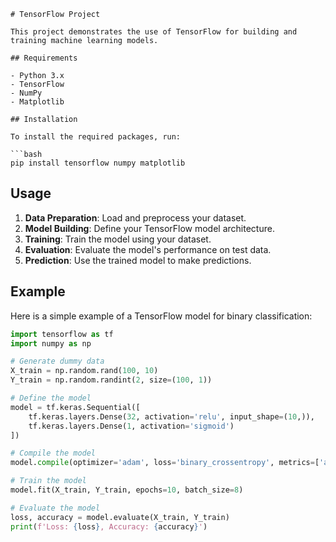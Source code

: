 ```
# TensorFlow Project

This project demonstrates the use of TensorFlow for building and training machine learning models.

## Requirements

- Python 3.x
- TensorFlow
- NumPy
- Matplotlib

## Installation

To install the required packages, run:

```bash
pip install tensorflow numpy matplotlib
```

## Usage

1. **Data Preparation**: Load and preprocess your dataset.
2. **Model Building**: Define your TensorFlow model architecture.
3. **Training**: Train the model using your dataset.
4. **Evaluation**: Evaluate the model's performance on test data.
5. **Prediction**: Use the trained model to make predictions.

## Example

Here is a simple example of a TensorFlow model for binary classification:

```python
import tensorflow as tf
import numpy as np

# Generate dummy data
X_train = np.random.rand(100, 10)
Y_train = np.random.randint(2, size=(100, 1))

# Define the model
model = tf.keras.Sequential([
    tf.keras.layers.Dense(32, activation='relu', input_shape=(10,)),
    tf.keras.layers.Dense(1, activation='sigmoid')
])

# Compile the model
model.compile(optimizer='adam', loss='binary_crossentropy', metrics=['accuracy'])

# Train the model
model.fit(X_train, Y_train, epochs=10, batch_size=8)

# Evaluate the model
loss, accuracy = model.evaluate(X_train, Y_train)
print(f'Loss: {loss}, Accuracy: {accuracy}')
```

